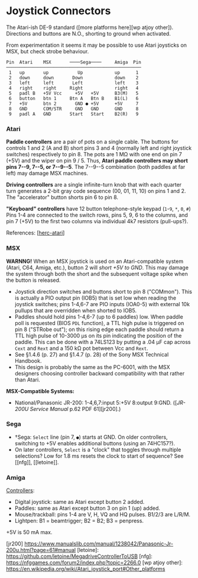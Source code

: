 Joystick Connectors
===================

The Atari-ish DE-9 standard ([more platforms here][wp atjoy other]).
Directions and buttons are N.O., shorting to ground when activated.

From experimentation it seems it may be possible to use Atari joysticks on
MSX, but check strobe behaviour.

    Pin  Atari    MSX       ────Sega────     Amiga  Pin
    ───────────────────────────────────────────────────
     1   up       up           Up            up      1
     2   down     down       Down            down    2
     3   left     left       Left            left    3
     4   right    right     Right            right   4
     5   padl B   +5V Vcc     +5V   +5V      B3(M)   5
     6   button   btn 1     Btn A   Btn B    B1(L)   6
     7   +5V      btn 2       GND ● +5V      +5V     7
     8   GND      COM/STR     GND   GND      GND     8
     9   padl A   GND       Start   Start    B2(R)   9

### Atari

__Paddle controllers__ are a pair of pots on a single cable. The buttons for
controls 1 and 2 (A and B) short pins 3 and 4 (normally left and right
joystick switches) respectively to pin 8. The pots are 1 MΩ with one end
on pin 7 (+5V) and the wiper on pin 9 / 5. Thus, __Atari paddle controllers
may short pins 7--9, 7--5, or 7--9--5__. The 7--9--5 combination (both
paddles at far left) may damage MSX machines.

__Driving controllers__ are a single infinite-turn knob that with each
quarter turn generates a 2-bit gray code sequence (00, 01, 11, 10) on pins
1 and 2. The "accelerator" button shorts pin 6 to pin 8.

__"Keyboard" controllers__ have 12 button telephone-style keypad (`1`-`9`, `*`,
`0`, `#`) Pins 1-4 are connected to the switch rows, pins 5, 9, 6 to the
columns, and pin 7 (+5V) to the first two columns via individual 4k7
resistors (pull-ups?).

References: [[herc-atari]]

### MSX

__WARNNG!__ When an MSX joystick is used on an Atari-compatible system
(Atari, C64, Amiga, etc.), button 2 will _short +5V to GND_. This may
damage the system through both the short and the subsequent voltage spike
when the button is released.

- Joystick direction switches and buttons short to pin 8 ("COMmon"). This
  is actually a PIO output pin (IOB5) that is set low when reading the
  joystick switches; pins 1-4,6-7 are PIO inputs (IOA0-5) with external 10k
  pullups that are overridden when shorted to IOB5.
- Paddles should hold pins 1-4,6-7 (up to 6 paddles) low. When paddle poll
  is requested (BIOS `PDL` function), a TTL high pulse is triggered on pin
  8 ("STRobe out"); on this rising edge each paddle should return a TTL
  high pulse of 10-3000 μs on its pin indicating the position of the
  paddle. This can be done with a 74LS123 by putting a .04 μF cap across
  `Cext` and `Rext` and a 150 kΩ pot between Vcc and `Rext`.
- See §1.4.6 (p. 27) and §1.4.7 (p. 28) of the Sony MSX Technical Handbook.
- This design is probably the same as the PC-6001, with the MSX designers
  choosing controller backward compatibility with that rather than Atari.

__MSX-Compatible Systems:__
- National/Panasonic JR-200: 1-4,6,7:input 5:+5V 8:output 9:GND. ([_JR-200U
  Service Manual_ p.62 PDF 61][jr200].)

### Sega

- †Sega: `Select` line (pin 7, `●`) starts at GND. On older controllers,
  switching to +5V enables additional buttons (using an 74HC157?).
- On later controllers, `Select` is a "clock" that toggles through multiple
  selections? Low for 1.8 ms resets the clock to start of sequence? See
  [[nfg]], [[letoine]].

### Amiga

[Controllers][amiga]:
- Digital joystick: same as Atari except button 2 added.
- Paddles: same as Atari except button 3 on pin 1 (up) added.
- Mouse/trackball: pins 1-4 are V, H, VQ and HQ pulses. B1/2/3 are L/R/M.
- Lightpen: B1 = beamtrigger; B2 = B2; B3 = penpress.

+5V is 50 mA max.



<!-------------------------------------------------------------------->
[amiga]: https://allpinouts.org/pinouts/connectors/input_device/mouse-joystick-amiga-9-pin/
[herc-atari]: http://herculesworkshop.com/cgi-bin/p/awtp-custom.cgi?d=hercules-workshop&page=28360
[jr200] https://www.manualslib.com/manual/1238042/Panasonic-Jr-200u.html?page=61#manual
[letoine]: https://github.com/letoine/MegadriveControllerToUSB
[nfg]: https://nfggames.com/forum2/index.php?topic=2266.0
[wp atjoy other]: https://en.wikipedia.org/wiki/Atari_joystick_port#Other_platforms
